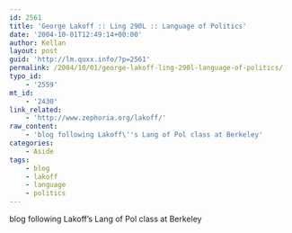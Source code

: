```yaml
---
id: 2561
title: 'George Lakoff :: Ling 290L :: Language of Politics'
date: '2004-10-01T12:49:14+00:00'
author: Kellan
layout: post
guid: 'http://lm.quxx.info/?p=2561'
permalink: /2004/10/01/george-lakoff-ling-290l-language-of-politics/
typo_id:
    - '2559'
mt_id:
    - '2430'
link_related:
    - 'http://www.zephoria.org/lakoff/'
raw_content:
    - 'blog following Lakoff\''s Lang of Pol class at Berkeley'
categories:
    - Aside
tags:
    - blog
    - lakoff
    - language
    - politics
---
```


blog following Lakoff’s Lang of Pol class at Berkeley